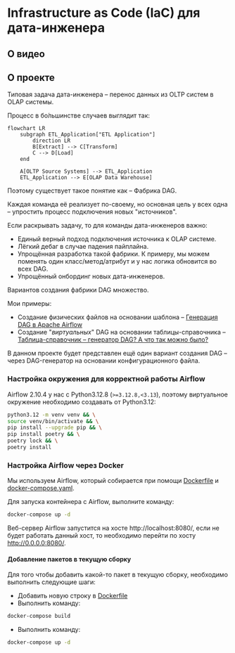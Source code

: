 # Infrastructure as Code (IaC) для дата-инженера

## О видео

## О проекте

Типовая задача дата-инженера – перенос данных из OLTP систем в OLAP системы.

Процесс в бо&#x0301;льшинстве случаев выглядит так:

```mermaid
flowchart LR
    subgraph ETL_Application["ETL Application"]
        direction LR
        B[Extract] --> C[Transform]
        C --> D[Load]
    end

    A[OLTP Source Systems] --> ETL_Application
    ETL_Application --> E[OLAP Data Warehouse]
```

Поэтому существует такое понятие как – Фабрика DAG.

Каждая команда её реализует по-своему, но основная цель у всех одна – упростить процесс подключения новых "источников".

Если раскрывать задачу, то для команды дата-инженеров важно:

- Единый верный подход подключения источника к OLAP системе.
- Лёгкий дебаг в случае падения пайплайна.
- Упрощённая разработка такой фабрики. К примеру, мы можем поменять один класс/метод/атрибут и у нас логика обновится во
  всех DAG.
- Упрощённый онбординг новых дата-инженеров.

Вариантов создания фабрики DAG множество.

Мои примеры:

- Создание физических файлов на основании
  шаблона – [Генерация DAG в Apache Airflow](https://habr.com/ru/articles/722688/)
- Создание "_виртуальных_" DAG на основании
  таблицы-справочника – [Таблица-справочник – генератор DAG? А что так можно было?](https://habr.com/ru/articles/756978/)

В данном проекте будет представлен ещё один вариант создания DAG – через DAG-генератор на основании конфигурационного
файла.

### Настройка окружения для корректной работы Airflow

Airflow 2.10.4 у нас с Python3.12.8 (`>=3.12.8,<3.13`), поэтому виртуальное окружение необходимо создавать от
Python3.12:

```bash
python3.12 -m venv venv && \
source venv/bin/activate && \
pip install --upgrade pip && \
pip install poetry && \
poetry lock && \
poetry install
```

### Настройка Airflow через Docker

Мы используем Airflow, который собирается при помощи [Dockerfile](Dockerfile)
и [docker-compose.yaml](docker-compose.yaml).

Для запуска контейнера с Airflow, выполните команду:

```bash
docker-compose up -d
```

Веб-сервер Airflow запустится на хосте http://localhost:8080/, если не будет работать данный хост, то необходимо перейти
по хосту http://0.0.0.0:8080/.

#### Добавление пакетов в текущую сборку

Для того чтобы добавить какой-то пакет в текущую сборку, необходимо выполнить следующие шаги:

* Добавить новую строку в [Dockerfile](Dockerfile)
* Выполнить команду:

```bash
docker-compose build
```

* Выполнить команду:

```bash
docker-compose up -d
```